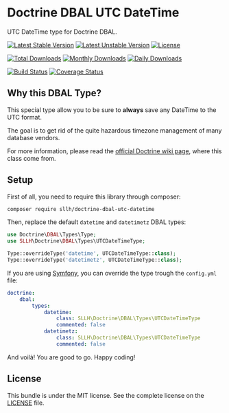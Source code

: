 # Doctrine DBAL UTC DateTime

UTC DateTime type for Doctrine DBAL.

[![Latest Stable Version](https://poser.pugx.org/sllh/doctrine-dbal-utc-datetime/v/stable)](https://packagist.org/packages/sllh/doctrine-dbal-utc-datetime)
[![Latest Unstable Version](https://poser.pugx.org/sllh/doctrine-dbal-utc-datetime/v/unstable)](https://packagist.org/packages/sllh/doctrine-dbal-utc-datetime)
[![License](https://poser.pugx.org/sllh/doctrine-dbal-utc-datetime/license)](https://packagist.org/packages/sllh/doctrine-dbal-utc-datetime)

[![Total Downloads](https://poser.pugx.org/sllh/doctrine-dbal-utc-datetime/downloads)](https://packagist.org/packages/sllh/doctrine-dbal-utc-datetime)
[![Monthly Downloads](https://poser.pugx.org/sllh/doctrine-dbal-utc-datetime/d/monthly)](https://packagist.org/packages/sllh/doctrine-dbal-utc-datetime)
[![Daily Downloads](https://poser.pugx.org/sllh/doctrine-dbal-utc-datetime/d/daily)](https://packagist.org/packages/sllh/doctrine-dbal-utc-datetime)

[![Build Status](https://travis-ci.org/Soullivaneuh/doctrine-dbal-utc-datetime.svg?branch=master)](https://travis-ci.org/Soullivaneuh/doctrine-dbal-utc-datetime)
[![Coverage Status](https://coveralls.io/repos/Soullivaneuh/doctrine-dbal-utc-datetime/badge.svg?branch=master)](https://coveralls.io/r/Soullivaneuh/doctrine-dbal-utc-datetime?branch=master)

## Why this DBAL Type?

This special type allow you to be sure to **always** save any DateTime to the UTC format.

The goal is to get rid of the quite hazardous timezone management of many database vendors.

For more information, please read the [official Doctrine wiki page][doctrine_datetime], where this class come from.

## Setup

First of all, you need to require this library through composer:

``` bash
composer require sllh/doctrine-dbal-utc-datetime
```

Then, replace the default `datetime` and `datetimetz` DBAL types:

```php
use Doctrine\DBAL\Types\Type;
use SLLH\Doctrine\DBAL\Types\UTCDateTimeType;

Type::overrideType('datetime', UTCDateTimeType::class);
Type::overrideType('datetimetz', UTCDateTimeType::class);
```

If you are using [Symfony](http://symfony.com/), you can override the type trough the `config.yml` file:

```yaml
doctrine:
    dbal:
        types:
            datetime: 
                class: SLLH\Doctrine\DBAL\Types\UTCDateTimeType
                commented: false
            datetimetz: 
                class: SLLH\Doctrine\DBAL\Types\UTCDateTimeType
                commented: false
```

And voilà! You are good to go. Happy coding!

## License

This bundle is under the MIT license. See the complete license on the [LICENSE](LICENSE) file.

[doctrine_datetime]: http://docs.doctrine-project.org/projects/doctrine-orm/en/latest/cookbook/working-with-datetime.html#handling-different-timezones-with-the-datetime-type
